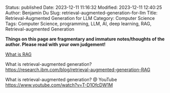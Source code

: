Status: published
Date: 2023-12-11 11:16:32
Modified: 2023-12-11 12:40:25
Author: Benjamin Du
Slug: retrieval-augmented-generation-for-llm
Title: Retrieval-Augmented Generation for LLM
Category: Computer Science
Tags: Computer Science, programming, LLM, AI, deep learning, RAG, Retrieval-augmented Generation

**Things on this page are fragmentary and immature notes/thoughts of the author. Please read with your own judgement!**

[What is RAG](https://aws.amazon.com/what-is/retrieval-augmented-generation/)

What is retrieval-augmented generation?
https://research.ibm.com/blog/retrieval-augmented-generation-RAG


What is retrieval-augmented generation? @ YouTube
https://www.youtube.com/watch?v=T-D1OfcDW1M